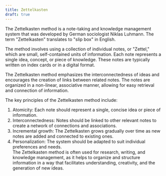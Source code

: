 ```yaml
---
title: Zettelkasten
draft: true
---
```


The Zettelkasten method is a note-taking and knowledge management system that was developed by German sociologist Niklas Luhmann. The term "Zettelkasten" translates to "slip box" in English. 

The method involves using a collection of individual notes, or "Zettel," which are small, self-contained units of information. Each note represents a single idea, concept, or piece of knowledge. These notes are typically written on index cards or in a digital format.

The Zettelkasten method emphasizes the interconnectedness of ideas and encourages the creation of links between related notes. The notes are organized in a non-linear, associative manner, allowing for easy retrieval and connection of information.

The key principles of the Zettelkasten method include:
1. Atomicity: Each note should represent a single, concise idea or piece of information.
2. Interconnectedness: Notes should be linked to other relevant notes to create a network of connections and associations.
3. Incremental growth: The Zettelkasten grows gradually over time as new notes are added and connected to existing ones.         
4. Personalization: The system should be adapted to suit individual preferences and needs.					
The Zettelkasten method is often used for research, writing, and knowledge management, as it helps to organize and structure information in a way that facilitates understanding, creativity, and the generation of new ideas.


